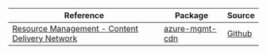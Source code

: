 | Reference | Package | Source |
|---|---|---|
|[Resource Management - Content Delivery Network](mgmt-cdn-readme.md)|[azure-mgmt-cdn](https://pypi.org/project/azure-mgmt-cdn)|[Github](https://github.com/Azure/azure-sdk-for-python/blob/main/sdk/cdn/azure-mgmt-cdn)|
